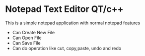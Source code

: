 # Notepad Text Editor QT/c++

This is a simple notepad application with normal notepad features 

  * Can Create New File
  * Can Open File
  * Can Save File
  * Can do operation like cut, copy,paste, undo and redo
